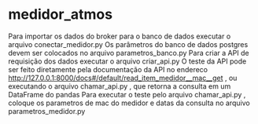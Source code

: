 # medidor_atmos
Para importar os dados do broker para o banco de dados executar o arquivo conectar_medidor.py
Os parâmetros do banco de dados postgres devem ser colocados no arquivo parametros_banco.py
Para criar a API de requisição dos dados executar o arquivo criar_api.py
O teste da API pode ser feito diretamente pela documentação da API no endereco http://127.0.0.1:8000/docs#/default/read_item_medidor__mac__get ,
ou executando o arquivo chamar_api.py , que retorna a consulta em um DataFrame do pandas
Para executar o teste pelo arquivo chamar_api.py , coloque os parametros de mac do medidor e datas da consulta no arquivo parametros_medidor.py
